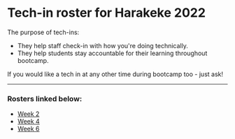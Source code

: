 # Tech-in roster for Harakeke 2022

The purpose of tech-ins:
- They help staff check-in with how you're doing technically.
- They help students stay accountable for their learning throughout bootcamp.

If you would like a tech in at any other time during bootcamp too - just ask!

---

### Rosters linked below:

* [Week 2](week2.md)
* [Week 4](week4.md)
* [Week 6](week6.md)
